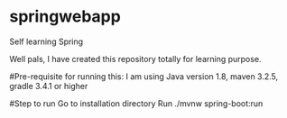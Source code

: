 # springwebapp
Self learning Spring  

Well pals, I have created this repository totally for learning purpose.

#Pre-requisite for running this:
I am using Java version 1.8, maven 3.2.5, gradle 3.4.1 or higher

#Step to run
Go to installation directory
Run ./mvnw spring-boot:run
